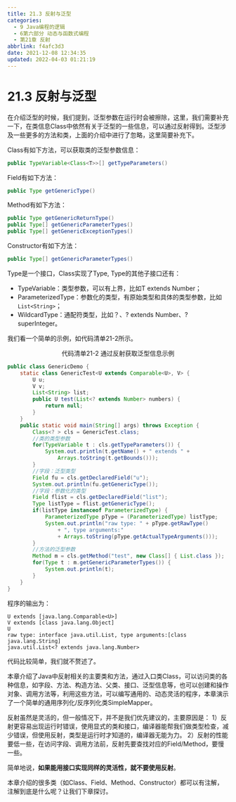 ```yaml
---
title: 21.3 反射与泛型
categories: 
  - 9 Java编程的逻辑
  - 6第六部分 动态与函数式编程
  - 第21章 反射
abbrlink: f4afc3d3
date: 2021-12-08 12:34:35
updated: 2022-04-03 01:21:19
---
```

# 21.3 反射与泛型
在介绍泛型的时候，我们提到，泛型参数在运行时会被擦除，这里，我们需要补充一下，在类信息Class中依然有关于泛型的一些信息，可以通过反射得到。泛型涉及一些更多的方法和类，上面的介绍中进行了忽略，这里简要补充下。

Class有如下方法，可以获取类的泛型参数信息：

```java
public TypeVariable<Class<T>>[] getTypeParameters()
```

Field有如下方法：

```java
public Type getGenericType()
```

Method有如下方法：

```java
public Type getGenericReturnType()
public Type[] getGenericParameterTypes()
public Type[] getGenericExceptionTypes()
```

Constructor有如下方法：

```java
public Type[] getGenericParameterTypes()
```

Type是一个接口，Class实现了Type, Type的其他子接口还有：
- TypeVariable：类型参数，可以有上界，比如T extends Number；
- ParameterizedType：参数化的类型，有原始类型和具体的类型参数，比如`List<String>`；
- WildcardType：通配符类型，比如？、? extends Number、? superInteger。

我们看一个简单的示例，如代码清单21-2所示。

<center>代码清单21-2 通过反射获取泛型信息示例</center>

```java
public class GenericDemo {
    static class GenericTest<U extends Comparable<U>, V> {
        U u;
        V v;
        List<String> list;
        public U test(List<? extends Number> numbers) {
            return null;
        }
    }
    public static void main(String[] args) throws Exception {
        Class<? > cls = GenericTest.class;
        //类的类型参数
        for(TypeVariable t : cls.getTypeParameters()) {
            System.out.println(t.getName() + " extends " +
                Arrays.toString(t.getBounds()));
        }
        //字段：泛型类型
        Field fu = cls.getDeclaredField("u");
        System.out.println(fu.getGenericType());
        //字段：参数化的类型
        Field flist = cls.getDeclaredField("list");
        Type listType = flist.getGenericType();
        if(listType instanceof ParameterizedType) {
            ParameterizedType pType = (ParameterizedType) listType;
            System.out.println("raw type: " + pType.getRawType()
                + ", type arguments:"
                + Arrays.toString(pType.getActualTypeArguments()));
        }
        //方法的泛型参数
        Method m = cls.getMethod("test", new Class[] { List.class });
        for(Type t : m.getGenericParameterTypes()) {
            System.out.println(t);
        }
    }
}
```

程序的输出为：

```
U extends [java.lang.Comparable<U>]
V extends [class java.lang.Object]
U
raw type: interface java.util.List, type arguments:[class java.lang.String]
java.util.List<? extends java.lang.Number>
```

代码比较简单，我们就不赘述了。

本章介绍了Java中反射相关的主要类和方法，通过入口类Class，可以访问类的各种信息，如字段、方法、构造方法、父类、接口、泛型信息等，也可以创建和操作对象、调用方法等，利用这些方法，可以编写通用的、动态灵活的程序，本章演示了一个简单的通用序列化/反序列化类SimpleMapper。

反射虽然是灵活的，但一般情况下，并不是我们优先建议的，主要原因是：
1）反射更容易出现运行时错误，使用显式的类和接口，编译器能帮我们做类型检查，减少错误，但使用反射，类型是运行时才知道的，编译器无能为力。
2）反射的性能要低一些，在访问字段、调用方法前，反射先要查找对应的Field/Method，要慢一些。

简单地说，**如果能用接口实现同样的灵活性，就不要使用反射**。

本章介绍的很多类（如Class、Field、Method、Constructor）都可以有注解，注解到底是什么呢？让我们下章探讨。
